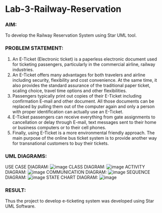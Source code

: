 # Lab-3-Railway-Reservation

### AIM:
To develop the Railway Reservation System using Star UML tool.
### PROBLEM STATEMENT:
1. An E-Ticket (Electronic ticket) is a paperless electronic document used for ticketing
passengers, particularly in the commercial airline, railway industries.
2. An E-Ticket offers many advantages for both travelers and airline including security,
flexibility and cost convenience. At the same time, it also provides the standard assurance of
the traditional paper ticket, scaling choice, travel time options and other flexibilities.
3. Passengers typically print out copies of their E-Ticket including confirmation E-mail
and other document. All those documents can be replaced by pulling them out of the computer
again and only a person with proper identification can actually use an E-Ticket.
4. E-Ticket passengers can receive everything from gate assignments to cancellation or
delay through E-mail, text messages sent to their home or business computers or to their cell
phones.
5. Finally, using E-Ticket is a more environmental friendly approach. The main purpose
of the online bus ticket system is to provide another way for transnational customers to buy
their tickets.
### UML DIAGRAMS:
USE CASE DIAGRAM:
![image](https://github.com/Arini22009085/Lab-3-Railway-Reservation/assets/119643315/12beb230-c71e-4613-add0-a12ead659ac2)
CLASS DIAGRAM:
![image](https://github.com/Arini22009085/Lab-3-Railway-Reservation/assets/119643315/c4e7c82a-96fc-4347-95b0-1016aa77a33c)
ACTIVITY DIAGRAM:
![image](https://github.com/Arini22009085/Lab-3-Railway-Reservation/assets/119643315/3d44f8fe-8564-407e-a376-79a0564bd50f)
COMMUNICATION DIAGRAM:
![image](https://github.com/Arini22009085/Lab-3-Railway-Reservation/assets/119643315/4621259b-2104-49b1-b024-7005162686af)
SEQUENCE DIAGRAM:
![image](https://github.com/Arini22009085/Lab-3-Railway-Reservation/assets/119643315/600f30a4-362c-45d8-ac14-9be90d7451e9)
STATE CHART DIAGRAM:
![image](https://github.com/Arini22009085/Lab-3-Railway-Reservation/assets/119643315/c6185e54-da94-4f36-af62-3d5c46450dca)


### RESULT:
Thus the project to develop e-ticketing system was developed using Star UML Software.
